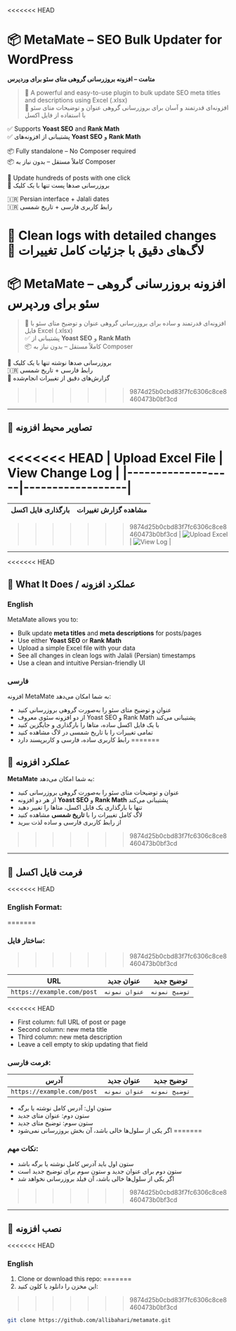 <<<<<<< HEAD
# 📦 MetaMate – SEO Bulk Updater for WordPress  
**متامت – افزونه بروزرسانی گروهی متای سئو برای وردپرس**

> 🚀 A powerful and easy-to-use plugin to bulk update SEO meta titles and descriptions using Excel (.xlsx)  
> 🚀 افزونه‌ای قدرتمند و آسان برای بروزرسانی گروهی عنوان و توضیحات متای سئو با استفاده از فایل اکسل

✅ Supports **Yoast SEO** and **Rank Math**  
✅ پشتیبانی از افزونه‌های **Yoast SEO** و **Rank Math**

📦 Fully standalone – No Composer required  
📦 کاملاً مستقل – بدون نیاز به Composer

🔁 Update hundreds of posts with one click  
🔁 بروزرسانی صدها پست تنها با یک کلیک

🇮🇷 Persian interface + Jalali dates  
🇮🇷 رابط کاربری فارسی + تاریخ شمسی

📝 Clean logs with detailed changes  
📝 لاگ‌های دقیق با جزئیات کامل تغییرات
=======
# 📦 MetaMate – افزونه بروزرسانی گروهی سئو برای وردپرس

> 🚀 افزونه‌ای قدرتمند و ساده برای بروزرسانی گروهی عنوان و توضیح متای سئو با فایل Excel (.xlsx)  
> ✅ پشتیبانی از **Yoast SEO** و **Rank Math**  
> 📦 کاملاً مستقل – بدون نیاز به Composer

🔁 بروزرسانی صدها نوشته تنها با یک کلیک  
🇮🇷 رابط فارسی + تاریخ شمسی  
📝 گزارش‌های دقیق از تغییرات انجام‌شده
>>>>>>> 9874d25b0cbd83f7fc6306c8ce8460473b0bf3cd

---

## 📸 تصاویر محیط افزونه

<<<<<<< HEAD
| Upload Excel File | View Change Log |
|-------------------|------------------|
=======
| بارگذاری فایل اکسل | مشاهده گزارش تغییرات |
|---------------------|------------------------|
>>>>>>> 9874d25b0cbd83f7fc6306c8ce8460473b0bf3cd
| ![Upload Excel](https://github.com/user-attachments/assets/f43e6c14-4fea-4799-b980-b6d9067c6667) | ![View Log](https://github.com/user-attachments/assets/d5d9a88b-1ec0-4b08-9e53-e5bf3ef5e67e) |

---

<<<<<<< HEAD
## 🔧 What It Does / عملکرد افزونه

### English  
MetaMate allows you to:  
- Bulk update **meta titles** and **meta descriptions** for posts/pages  
- Use either **Yoast SEO** or **Rank Math**  
- Upload a simple Excel file with your data  
- See all changes in clean logs with Jalali (Persian) timestamps  
- Use a clean and intuitive Persian-friendly UI

### فارسی  
افزونه MetaMate به شما امکان می‌دهد:  
- عنوان و توضیح متای سئو را به‌صورت گروهی بروزرسانی کنید  
- از دو افزونه سئوی معروف Yoast SEO و Rank Math پشتیبانی می‌کند  
- با یک فایل اکسل ساده، متاها را بارگذاری و جایگزین کنید  
- تمامی تغییرات را با تاریخ شمسی در لاگ مشاهده کنید  
- رابط کاربری ساده، فارسی و کاربرپسند دارد
=======
## 🔧 عملکرد افزونه

**MetaMate** به شما امکان می‌دهد:

- عنوان و توضیحات متای سئو را به‌صورت گروهی بروزرسانی کنید  
- از هر دو افزونه **Yoast SEO** و **Rank Math** پشتیبانی می‌کند  
- تنها با بارگذاری یک فایل اکسل، متاها را تغییر دهید  
- لاگ کامل تغییرات را با **تاریخ شمسی** مشاهده کنید  
- از رابط کاربری فارسی و ساده لذت ببرید
>>>>>>> 9874d25b0cbd83f7fc6306c8ce8460473b0bf3cd

---

## 📁 فرمت فایل اکسل

<<<<<<< HEAD
### English Format:
=======
### ساختار فایل:
>>>>>>> 9874d25b0cbd83f7fc6306c8ce8460473b0bf3cd

| URL | عنوان جدید | توضیح جدید |
|-----|-------------|-------------|
| `https://example.com/post` | `عنوان نمونه` | `توضیح نمونه` |

<<<<<<< HEAD
- First column: full URL of post or page  
- Second column: new meta title  
- Third column: new meta description  
- Leave a cell empty to skip updating that field

### فرمت فارسی:

| آدرس | عنوان جدید | توضیح جدید |
|------|-------------|--------------|
| `https://example.com/post` | `عنوان نمونه` | `توضیح نمونه` |

- ستون اول: آدرس کامل نوشته یا برگه  
- ستون دوم: عنوان متای جدید  
- ستون سوم: توضیح متای جدید  
- اگر یکی از سلول‌ها خالی باشد، آن بخش بروزرسانی نمی‌شود
=======
### نکات مهم:

- ستون اول باید آدرس کامل نوشته یا برگه باشد  
- ستون دوم برای عنوان جدید و ستون سوم برای توضیح جدید است  
- اگر یکی از سلول‌ها خالی باشد، آن فیلد بروزرسانی نخواهد شد
>>>>>>> 9874d25b0cbd83f7fc6306c8ce8460473b0bf3cd

---

## 🧩 نصب افزونه

<<<<<<< HEAD
### English

1. Clone or download this repo:
=======
1. این مخزن را دانلود یا کلون کنید:
>>>>>>> 9874d25b0cbd83f7fc6306c8ce8460473b0bf3cd

```bash
git clone https://github.com/allibahari/metamate.git
